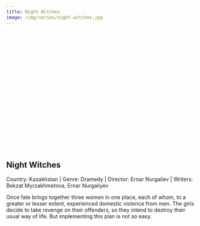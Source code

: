 ```yaml
---
title: Night Witches 
image: /img/series/night-witches.jpg
---
```

<iframe width="560" height="315" src="" frameborder="0" allow="accelerometer; autoplay; encrypted-media; gyroscope; picture-in-picture" allowfullscreen></iframe>

## Night Witches 
Country: Kazakhstan | Genre: Dramedy | Director: Ernar Nurgaliev | Writers: Bekzat Myrzakhmetova, Ernar Nurgaliyev

Once fate brings together three women in one place, each of whom, to a greater or lesser extent, experienced domestic violence from men. The girls decide to take revenge on their offenders, so they intend to destroy their usual way of life. But implementing this plan is not so easy. 